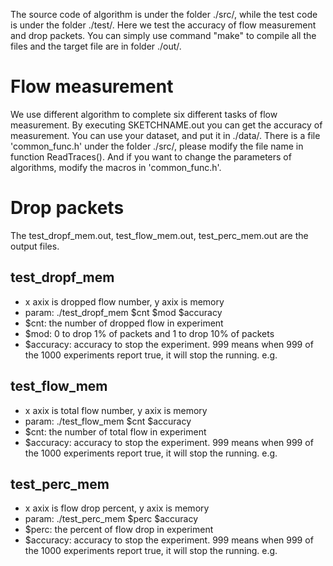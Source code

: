 The source code of algorithm is under the folder ./src/, while the test code is under the folder ./test/. Here we test the accuracy of flow measurement and drop packets. 
You can simply use command "make" to compile all the files and the target file are in folder ./out/. 
# Flow measurement
We use different algorithm to complete six different tasks of flow measurement. By executing SKETCHNAME.out you can get the accuracy of measurement. You can use your 
dataset, and put it in ./data/. There is a file 'common_func.h' under the folder ./src/, please modify the file name in function ReadTraces(). And if you want to change the parameters of algorithms, modify the macros in 'common_func.h'.
# Drop packets
The test_dropf_mem.out, test_flow_mem.out, test_perc_mem.out are the output files.

## test_dropf_mem
- x axix is dropped flow number, y axix is memory
- param: ./test_dropf_mem $cnt $mod $accuracy
- $cnt: the number of dropped flow in experiment
- $mod: 0 to drop 1% of packets and 1 to drop 10% of packets
- $accuracy: accuracy to stop the experiment. 999 means when 999 of the 1000 experiments report true, it will stop the running. e.g. 

## test_flow_mem
- x axix is total flow number, y axix is memory
- param: ./test_flow_mem $cnt $accuracy
- $cnt: the number of total flow in experiment
- $accuracy: accuracy to stop the experiment. 999 means when 999 of the 1000 experiments report true, it will stop the running. e.g. 

## test_perc_mem
- x axix is flow drop percent, y axix is memory
- param: ./test_perc_mem $perc $accuracy
- $perc: the percent of flow drop in experiment
- $accuracy: accuracy to stop the experiment. 999 means when 999 of the 1000 experiments report true, it will stop the running. e.g. 
